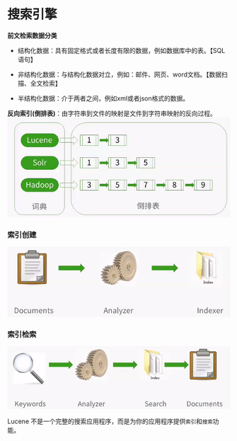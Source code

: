 # 搜索引擎

**前文检索数据分类**
+ 结构化数据：具有固定格式或者长度有限的数据，例如数据库中的表。【SQL语句】

+ 非结构化数据：与结构化数据对立，例如：邮件、网页、word文档。【数据扫描、全文检索】

+ 半结构化数据：介于两者之间，例如xml或者json格式的数据。


**反向索引(倒排表)**：由字符串到文件的映射是文件到字符串映射的反向过程。
![](./lucene/006.png)

### 索引创建

![](./lucene/007.png)

### 索引检索

![](./lucene/008.png)


Lucene 不是一个完整的搜索应用程序，而是为你的应用程序提供`索引`和`搜索`功能。
